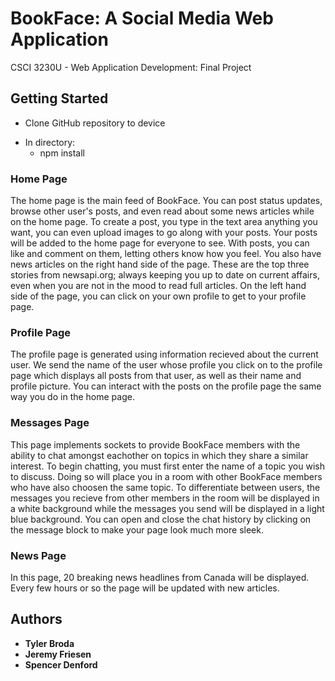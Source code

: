 # BookFace: A Social Media Web Application

CSCI 3230U - Web Application Development: Final Project

## Getting Started

 - Clone GitHub repository to device
 * In directory:
    - npm install

### Home Page

The home page is the main feed of BookFace. You can post status updates, browse other user's posts, and even read about some news articles while on the home page. To create a post, you type in the text area anything you want, you can even upload images to go along with your posts. Your posts will be added to the home page for everyone to see. With posts, you can like and comment on them, letting others know how you feel. You also have news articles on the right hand side of the page. These are the top three stories from newsapi.org; always keeping you up to date on current affairs, even when you are not in the mood to read full articles. On the left hand side of the page, you can click on your own profile to get to your profile page.

### Profile Page

The profile page is generated using information recieved about the current user. We send the name of the user whose profile you click on to the profile page which displays all posts from that user, as well as their name and profile picture. You can interact with the posts on the profile page the same way you do in the home page. 

### Messages Page

This page implements sockets to provide BookFace members with the ability to chat amongst eachother on topics in which they share a similar interest. To begin chatting, you must first enter the name of a topic you wish to discuss. Doing so will place you in a room with other BookFace members who have also choosen the same topic. To differentiate between users, the messages you recieve from other members in the room will be displayed in a white background while the messages you send will be displayed in a light blue background. You can open and close the chat history by clicking on the message block to make your page look much more sleek.

### News Page

In this page, 20 breaking news headlines from Canada will be displayed. Every few hours or so the page will be updated with new articles.

## Authors

* **Tyler Broda**
* **Jeremy Friesen**
* **Spencer Denford**
